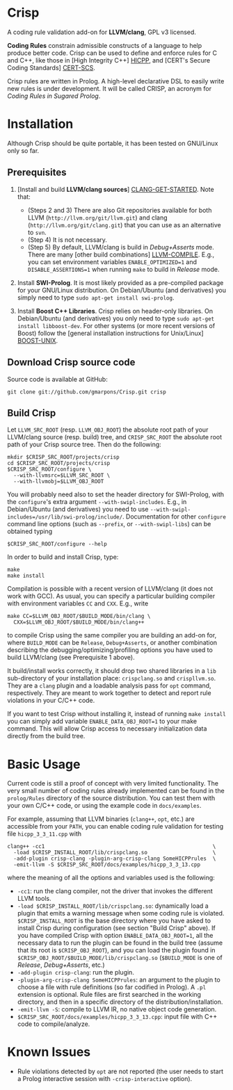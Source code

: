 Crisp
=====

A coding rule validation add-on for **LLVM/clang**, GPL v3
licensed.

**Coding Rules** constrain admissible constructs of a language to help
produce better code. Crisp can be used to define and enforce rules for
C and C++, like those in [High Integrity C++] [HICPP], and
[CERT's Secure Coding Standards] [CERT-SCS].

Crisp rules are written in Prolog. A high-level declarative DSL to
easily write new rules is under development. It will be called CRISP,
an acronym for *Coding Rules in Sugared Prolog*.

  [HICPP]:    http://www.codingstandard.com/
  [CERT-SCS]: http://www.cert.org/secure-coding/

Installation
============

Although Crisp should be quite portable, it has been tested on
GNU/Linux only so far.

Prerequisites
-------------

1. [Install and build **LLVM/clang sources**]
   [CLANG-GET-STARTED]. Note that:
   - (Steps 2 and 3) There are also Git repositories available for
     both LLVM (`http://llvm.org/git/llvm.git`) and clang
     (`http://llvm.org/git/clang.git`) that you can use as an
     alternative to `svn`.
   - (Step 4) It is not necessary.
   - (Step 5) By default, LLVM/clang is build in *Debug+Asserts*
     mode. There are many [other build combinations]
     [LLVM-COMPILE]. E.g., you can set environment variables
     `ENABLE_OPTIMIZED=1` and `DISABLE_ASSERTIONS=1` when running
     `make` to build in *Release* mode.

2. Install **SWI-Prolog**. It is most likely provided as a
   pre-compiled package for your GNU/Linux distribution. On
   Debian/Ubuntu (and derivatives) you simply need to type `sudo
   apt-get install swi-prolog`.

3. Install **Boost C++ Libraries**. Crisp relies on header-only
   libraries. On Debian/Ubuntu (and derivatives) you only need to type
   `sudo apt-get install libboost-dev`. For other systems (or more
   recent versions of Boost) follow the
   [general installation instructions for Unix/Linux] [BOOST-UNIX].

  [CLANG-GET-STARTED]: http://clang.llvm.org/get_started.html
  [LLVM-COMPILE]:      http://www.llvm.org/docs/GettingStarted.html#compile
  [BOOST-UNIX]:        http://www.boost.org/doc/libs/1_49_0/more/getting_started/unix-variants.html


Download Crisp source code
--------------------------

Source code is available at GitHub:

    git clone git://github.com/gmarpons/Crisp.git crisp

Build Crisp
-----------

Let `LLVM_SRC_ROOT` (resp. `LLVM_OBJ_ROOT`) the absolute
root path of your LLVM/clang source (resp. build) tree, and
`CRISP_SRC_ROOT` the absolute root path of your Crisp source
tree. Then do the following:

    mkdir $CRISP_SRC_ROOT/projects/crisp
    cd $CRISP_SRC_ROOT/projects/crisp
    $CRISP_SRC_ROOT/configure \
      --with-llvmsrc=$LLVM_SRC_ROOT \
      --with-llvmobj=$LLVM_OBJ_ROOT
      
You will probably need also to set the header directory for
SWI-Prolog, with the `configure`'s extra argument
`--with-swipl-includes`. E.g., in Debian/Ubuntu (and derivatives) you
need to use
`--with-swipl-includes=/usr/lib/swi-prolog/include/`. Documentation
for other `configure` command line options (such as `--prefix`, or
`--with-swipl-libs`) can be obtained typing

    $CRISP_SRC_ROOT/configure --help

In order to build and install Crisp, type:

    make
    make install

Compilation is possible with a recent version of LLVM/clang (it does
not work with GCC). As usual, you can specify a particular building
compiler with environment variables `CC` and `CXX`. E.g., write

    make CC=$LLVM_OBJ_ROOT/$BUILD_MODE/bin/clang \
      CXX=$LLVM_OBJ_ROOT/$BUILD_MODE/bin/clang++

to compile Crisp using the same compiler you are building an add-on
for, where `BUILD_MODE` can be `Release`, `Debug+Asserts`, or another
combination describing the debugging/optimizing/profiling options you
have used to build LLVM/clang (see Prerequisite 1 above).

It build/install works correctly, it should drop two shared libraries
in a `lib` sub-directory of your installation place: `crispclang.so`
and `crispllvm.so`. They are a `clang` plugin and a loadable analysis
pass for `opt` command, respectively. They are meant to work together
to detect and report rule violations in your C/C++ code.

If you want to test Crisp without installing it, instead of running
`make install` you can simply add variable `ENABLE_DATA_OBJ_ROOT=1` to
your make command. This will allow Crisp access to necessary
initialization data directly from the build tree.


Basic Usage
===========

Current code is still a proof of concept with very limited
functionality. The very small number of coding rules already
implemented can be found in the `prolog/Rules` directory of the source
distribution. You can test them with your own C/C++ code, or using the
example code in `docs/examples`.

For example, assuming that LLVM binaries (`clang++`, `opt`, etc.) are
accessible from your `PATH`, you can enable coding rule validation for
testing file `hicpp_3_3_11.cpp` with

    clang++ -cc1                                                      \
      -load $CRISP_INSTALL_ROOT/lib/crispclang.so                     \
      -add-plugin crisp-clang -plugin-arg-crisp-clang SomeHICPPrules  \
      -emit-llvm -S $CRISP_SRC_ROOT/docs/examples/hicpp_3_3_13.cpp

where the meaning of all the options and variables used is the
following:

- `-cc1`: run the clang compiler, not the driver that invokes the
  different LLVM tools.
- `-load $CRISP_INSTALL_ROOT/lib/crispclang.so`: dynamically load a
  plugin that emits a warning message when some coding rule is
  violated. `$CRISP_INSTALL_ROOT` is the base directory where you have
  asked to install Crisp during configuration (see section "Build
  Crisp" above). If you have compiled Crisp with option
  `ENABLE_DATA_OBJ_ROOT=1`, all the necessary data to run the plugin
  can be found in the build tree (assume that its root is
  `$CRISP_OBJ_ROOT`), and you can load the plugin found in
  `$CRISP_OBJ_ROOT/$BUILD_MODE/lib/crispclang.so` (`$BUILD_MODE` is
  one of *Release*, *Debug+Asserts*, etc.)
- `-add-plugin crisp-clang`: run the plugin.
- `-plugin-arg-crisp-clang SomeHICPPrules`: an argument to the plugin
  to choose a file with rule definitions (so far codified in
  Prolog). A `.pl` extension is optional. Rule files are first
  searched in the working directory, and then in a specific directory
  of the distribution/installation.
- `-emit-llvm -S`: compile to LLVM IR, no native object code
  generation.
- `$CRISP_SRC_ROOT/docs/examples/hicpp_3_3_13.cpp`: input file with
  C++ code to compile/analyze.


Known Issues
============

- Rule violations detected by `opt` are not reported (the user needs
  to start a Prolog interactive session with `-crisp-interactive`
  option).
